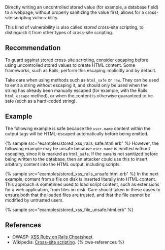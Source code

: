 Directly writing an uncontrolled stored value (for example, a database field) to a webpage, without properly sanitizing the value first, allows for a cross-site scripting vulnerability.

This kind of vulnerability is also called *stored* cross-site scripting, to distinguish it from other types of cross-site scripting.


## Recommendation
To guard against stored cross-site scripting, consider escaping before using uncontrolled stored values to create HTML content. Some frameworks, such as Rails, perform this escaping implicitly and by default.

Take care when using methods such as `html_safe` or `raw`. They can be used to emit a string without escaping it, and should only be used when the string has already been manually escaped (for example, with the Rails `html_escape` method), or when the content is otherwise guaranteed to be safe (such as a hard-coded string).


## Example
The following example is safe because the `user.name` content within the output tags will be HTML-escaped automatically before being emitted.

{% sample src="examples/stored_xss_rails_safe.html.erb" %}
However, the following example may be unsafe because `user.name` is emitted without escaping, since it is marked as `html_safe`. If the `name` is not sanitized before being written to the database, then an attacker could use this to insert arbitrary content into the HTML output, including scripts.

{% sample src="examples/stored_xss_rails_unsafe.html.erb" %}
In the next example, content from a file on disk is inserted literally into HTML content. This approach is sometimes used to load script content, such as extensions for a web application, from files on disk. Care should taken in these cases to ensure both that the loaded files are trusted, and that the file cannot be modified by untrusted users.

{% sample src="examples/stored_xss_file_unsafe.html.erb" %}

## References
* OWASP: [XSS Ruby on Rails Cheatsheet](https://cheatsheetseries.owasp.org/cheatsheets/Ruby_on_Rails_Cheat_Sheet.html#cross-site-scripting-xss).
* Wikipedia: [Cross-site scripting](http://en.wikipedia.org/wiki/Cross-site_scripting).
{% cwe-references %}
